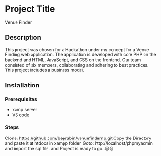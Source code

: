 # Project Title
Venue Finder 

## Description
This project was chosen for a Hackathon under my concept for a Venue Finding web application. The application is developed with core PHP on the backend and HTML, JavaScript, and CSS on the frontend. Our team consisted of six members, collaborating and adhering to best practices. This project includes a business model.

## Installation

### Prerequisites
- xamp server
- VS code

### Steps
Clone: https://github.com/beprabin/venuefindernp.git
Copy the Directory and paste it at htdocs in xampp folder.
Goto: http://localhost/phpmyadmin and import the sql file.
and Project is ready to go..😃😃
